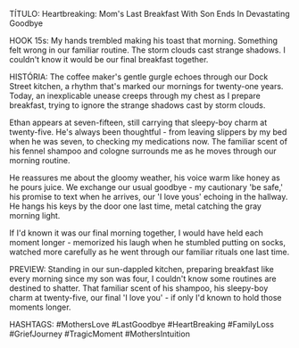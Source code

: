 TÍTULO: Heartbreaking: Mom's Last Breakfast With Son Ends In Devastating Goodbye

HOOK 15s:
My hands trembled making his toast that morning. Something felt wrong in our familiar routine. The storm clouds cast strange shadows. I couldn't know it would be our final breakfast together.

HISTÓRIA:
The coffee maker's gentle gurgle echoes through our Dock Street kitchen, a rhythm that's marked our mornings for twenty-one years. Today, an inexplicable unease creeps through my chest as I prepare breakfast, trying to ignore the strange shadows cast by storm clouds.

Ethan appears at seven-fifteen, still carrying that sleepy-boy charm at twenty-five. He's always been thoughtful - from leaving slippers by my bed when he was seven, to checking my medications now. The familiar scent of his fennel shampoo and cologne surrounds me as he moves through our morning routine.

He reassures me about the gloomy weather, his voice warm like honey as he pours juice. We exchange our usual goodbye - my cautionary 'be safe,' his promise to text when he arrives, our 'I love yous' echoing in the hallway. He hangs his keys by the door one last time, metal catching the gray morning light.

If I'd known it was our final morning together, I would have held each moment longer - memorized his laugh when he stumbled putting on socks, watched more carefully as he went through our familiar rituals one last time.

PREVIEW:
Standing in our sun-dappled kitchen, preparing breakfast like every morning since my son was four, I couldn't know some routines are destined to shatter. That familiar scent of his shampoo, his sleepy-boy charm at twenty-five, our final 'I love you' - if only I'd known to hold those moments longer.

HASHTAGS:
#MothersLove #LastGoodbye #HeartBreaking #FamilyLoss #GriefJourney #TragicMoment #MothersIntuition